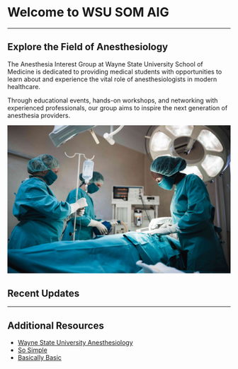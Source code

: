 # Welcome to WSU SOM AIG

---
<div class="page-content">
  <!-- Hero/Intro Section -->
  <section class="intro-section">
    <div class="intro-content">
      <h2>Explore the Field of Anesthesiology</h2>
      <p>The Anesthesia Interest Group at Wayne State University School of Medicine is dedicated to providing medical students with opportunities to learn about and experience the vital role of anesthesiologists in modern healthcare.</p>
      <p>Through educational events, hands-on workshops, and networking with experienced professionals, our group aims to inspire the next generation of anesthesia providers.</p>
    </div>
  </section>
</div>



![screenshot of Skinny Bones](/images/anesthesia-image.jpg)

  
  <!-- Instagram Feed Section -->
  <section class="instagram-section">
    <h2>Recent Updates</h2>
    <!-- Instagram embed code will go here -->
    <div class="instagram-feed">
      <blockquote class="instagram-media" data-instgrm-permalink="https://www.instagram.com/wsusom_aig/">
      </blockquote>
      <script async src="//www.instagram.com/embed.js"></script>
    </div>
  </section>


---

## Additional Resources

* [Wayne State University Anesthesiology](https://anesthesiology.med.wayne.edu/)
* [So Simple](https://github.com/mmistakes/so-simple-theme)
* [Basically Basic](https://github.com/mmistakes/jekyll-theme-basically-basic)
